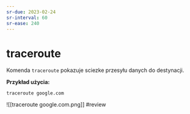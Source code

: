 ```yaml
---
sr-due: 2023-02-24
sr-interval: 60
sr-ease: 240
---
```


# traceroute
Komenda `traceroute` pokazuje sciezke przesyłu danych do destynacji.

**Przykład użycia:**

`traceroute google.com`

![[traceroute google.com.png]]
#review